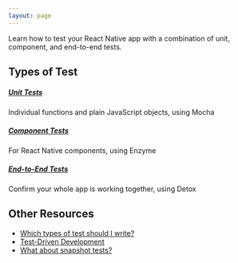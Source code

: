 ```yaml
---
layout: page
---
```


Learn how to test your React Native app with a combination of unit, component, and end-to-end tests.

## Types of Test

<div class="row">
  <div class="col-md-6 col-lg-4 mb-4">
    <div class="card">
      <div class="card-body">
        <h5 class="card-title">
          <a href="/unit">Unit Tests</a>
        </h5>
        <div>Individual functions and plain JavaScript objects, using Mocha</div>
      </div>
    </div>
  </div>
  <div class="col-md-6 col-lg-4 mb-4">
    <div class="card">
      <div class="card-body">
        <h5 class="card-title">
          <a href="/component">Component Tests</a>
        </h5>
        <div>For React Native components, using Enzyme</div>
      </div>
    </div>
  </div>
  <div class="col-md-6 col-lg-4 mb-4">
    <div class="card">
      <div class="card-body">
        <h5 class="card-title">
          <a href="/e2e">End-to-End Tests</a>
        </h5>
        <div>Confirm your whole app is working together, using Detox</div>
      </div>
    </div>
  </div>
</div>

## Other Resources

- [Which types of test should I write?](/test-pyramid)
- [Test-Driven Development](https://learntdd.in/react-native)
- [What about snapshot tests?](/snapshot-tests)

